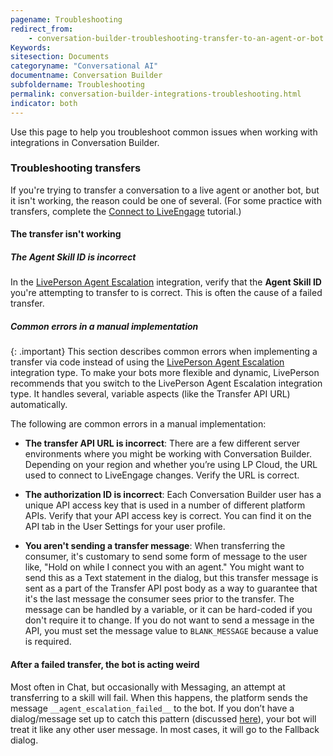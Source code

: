 ```yaml
---
pagename: Troubleshooting
redirect_from:
    - conversation-builder-troubleshooting-transfer-to-an-agent-or-bot.html
Keywords:
sitesection: Documents
categoryname: "Conversational AI"
documentname: Conversation Builder
subfoldername: Troubleshooting
permalink: conversation-builder-integrations-troubleshooting.html
indicator: both
---
```


Use this page to help you troubleshoot common issues when working with integrations in Conversation Builder.

### Troubleshooting transfers

If you're trying to transfer a conversation to a live agent or another bot, but it isn't working, the reason could be one of several. (For some practice with transfers, complete the [Connect to LiveEngage](conversation-builder-tutorials-guides-getting-started.html) tutorial.)

#### The transfer isn't working

##### The Agent Skill ID is incorrect

In the [LivePerson Agent Escalation](conversation-builder-integrations-liveperson-agent-escalation-integrations.html) integration, verify that the **Agent Skill ID** you're attempting to transfer to is correct. This is often the cause of a failed transfer.

##### Common errors in a manual implementation

{: .important}
This section describes common errors when implementing a transfer via code instead of using the [LivePerson Agent Escalation](conversation-builder-integrations-liveperson-agent-escalation-integrations.html) integration type. To make your bots more flexible and dynamic, LivePerson recommends that you switch to the LivePerson Agent Escalation integration type. It handles several, variable aspects (like the Transfer API URL) automatically.

The following are common errors in a manual implementation:

* **The transfer API URL is incorrect**: There are a few different server environments where you might be working with Conversation Builder. Depending on your region and whether you’re using LP Cloud, the URL used to connect to LiveEngage changes. Verify the URL is correct.

* **The authorization ID is incorrect**: Each Conversation Builder user has a unique API access key that is used in a number of different platform APIs. Verify that your API access key is correct. You can find it on the API tab in the User Settings for your user profile.

* **You aren't sending a transfer message**: When transferring the consumer, it's customary to send some form of message to the user like, "Hold on while I connect you with an agent." You might want to send this as a Text statement in the dialog, but this transfer message is sent as a part of the Transfer API post body as a way to guarantee that it's the last message the consumer sees prior to the transfer. The message can be handled by a variable, or it can be hard-coded if you don't require it to change. If you do not want to send a message in the API, you must set the message value to `BLANK_MESSAGE` because a value is required.

#### After a failed transfer, the bot is acting weird

Most often in Chat, but occasionally with Messaging, an attempt at transferring to a skill will fail. When this happens, the platform sends the message `__agent_escalation_failed__` to the bot. If you don’t have a dialog/message set up to catch this pattern (discussed [here](conversation-builder-integrations-liveperson-agent-escalation-integrations.html#best-practices)), your bot will treat it like any other user message. In most cases, it will go to the Fallback dialog.
